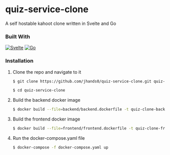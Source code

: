 # quiz-service-clone

A self hostable kahoot clone written in Svelte and Go

### Built With

[![Svelte][Svelte.dev]][Svelte-url] [![Go][Go.dev]][Go-url]

### Installation

1. Clone the repo and navigate to it
    ``` bash
    $ git clone https://github.com/jhands0/quiz-service-clone.git quiz-service-clone

    $ cd quiz-service-clone
    ```

2. Build the backend docker image
    ``` bash
    $ docker build --file=backend/backend.dockerfile -t quiz-clone-backend .
    ```

3. Build the frontend docker image
    ``` bash
    $ docker build --file=frontend/frontend.dockerfile -t quiz-clone-frontend .
    ```

4. Run the docker-compose.yaml file
    ``` bash
    $ docker-compose -f docker-compose.yaml up
    ```



[Svelte.dev]: https://img.shields.io/badge/Svelte-4A4A55?style=for-the-badge&logo=svelte&logoColor=FF3E00
[Svelte-url]: https://svelte.dev/
[Go.dev]: https://img.shields.io/badge/Go-4A4A55?style=for-the-badge&logo=go&logoColor=00ADD8
[Go-url]: https://go.dev/